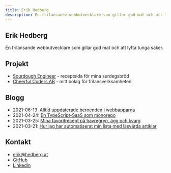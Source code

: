 ```yaml
---
title: Erik Hedberg
description: En frilansande webbutvecklare som gillar god mat och att lyfta tunga saker.
---
```


## Erik Hedberg

En frilansande webbutvecklare som gillar god mat och att lyfta tunga saker.

## Projekt

- [Sourdough Engineer](https://sourdoughengineer.com) - receptsida för mina surdegsbröd
- [Cheerful Coders AB](https://cheerfulcoders.se) - mitt bolag för frilansverksamheten

## Blogg

- 2021-06-13: [Alltid uppdaterade beroenden i webbapparna](blog/20210613-alltid-uppdaterade-beroenden-i-webbapparna.html)
- 2021-04-24: [En TypeScript-SaaS som monorepo](blog/20210424-en-typescript-saas-som-monorepo.html)
- 2021-03-25: [Mina favoritrecept på havregryn, ägg och kvarg](blog/20210325-mina-favoritrecept-pa-havregryn-agg-och-kvarg.html)
- 2021-03-21: [Hur jag har automatiserat min lista med läsvärda artiklar](blog/20210321-hur-jag-har-automatiserat-min-lista-med-lasvarda-artiklar.html)

## Kontakt

- [erik@hedberg.at](mailto:erik@hedberg.at)
- [GitHub](https://www.github.com/gish)
- [LinkedIn](https://www.linkedin.com/in/erikhedberg/)
